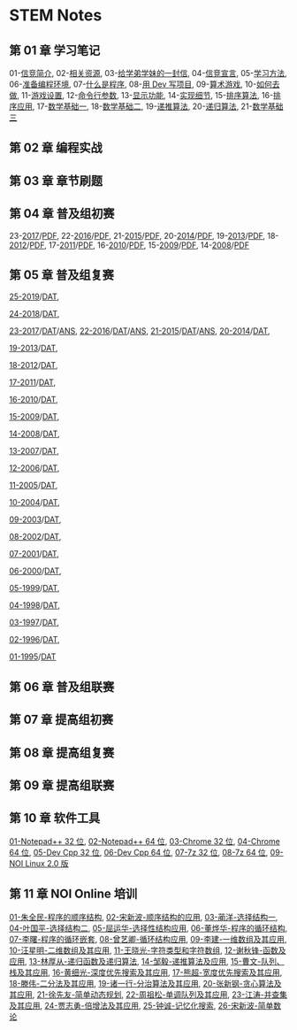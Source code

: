 # STEM Notes

## 第 01 章 学习笔记

01-[信竞简介](chapter-01-notes/00/1-intro.html),
02-[相关资源](chapter-01-notes/00/2-resource.html),
03-[给学弟学妹的一封信](chapter-01-notes/01/1-tong11.html),
04-[信竞宣言](chapter-01-notes/01/2-organ.html),
05-[学习方法](chapter-01-notes/02/1-method.html),
06-[准备编程环境](chapter-01-notes/02/2-devcpp.html),
07-[什么是程序](chapter-01-notes/03/1-program.html),
08-[用 Dev 写项目](chapter-01-notes/03/2-project.html),
09-[算术游戏](chapter-01-notes/04/1-game.html),
10-[如何去做](chapter-01-notes/04/2-core.html),
11-[游戏设置](chapter-01-notes/05/1-settings.html),
12-[命令行参数](chapter-01-notes/05/2-params.html),
13-[显示功能](chapter-01-notes/06/1-display.html),
14-[实现细节](chapter-01-notes/06/2-detail.html),
15-[排序算法](chapter-01-notes/07/1-sort.html),
16-[排序应用](chapter-01-notes/07/2-practice.html),
17-[数学基础一](chapter-01-notes/08/1-concept.html),
18-[数学基础二](chapter-01-notes/08/2-number.html),
19-[递推算法](chapter-01-notes/09/1-recurrence.html),
20-[递归算法](chapter-01-notes/09/2-recursion.html),
21-[数学基础三](chapter-01-notes/10/1-math.html)

## 第 02 章 编程实战
   

## 第 03 章 章节刷题
   
 

## 第 04 章 普及组初赛

23-[2017](chapter-04-junior-preliminary/23-C++2017-10-14.html)/[PDF](chapter-04-junior-preliminary/pdf/23-NOIP-2017-junior-C++.pdf),
22-[2016](chapter-04-junior-preliminary/22-C++2016-10-22.html)/[PDF](chapter-04-junior-preliminary/pdf/22-NOIP-2016-junior-C++.pdf),
21-[2015](chapter-04-junior-preliminary/21-C++2015-10-11.html)/[PDF](chapter-04-junior-preliminary/pdf/21-NOIP-2015-junior-C++.pdf),
20-[2014](chapter-04-junior-preliminary/20-C++2014-10-12.html)/[PDF](chapter-04-junior-preliminary/pdf/20-NOIP-2014-junior-C++.pdf),
19-[2013](chapter-04-junior-preliminary/19-C++2013-10-13.html)/[PDF](chapter-04-junior-preliminary/pdf/19-NOIP-2013-junior-C++.pdf),
18-[2012](chapter-04-junior-preliminary/18-C++2012-10-13.html)/[PDF](chapter-04-junior-preliminary/pdf/18-NOIP-2012-junior-C++.pdf),
17-[2011](chapter-04-junior-preliminary/17-C++2011-10-15.html)/[PDF](chapter-04-junior-preliminary/pdf/17-NOIP-2011-junior-C++.pdf),
16-[2010](chapter-04-junior-preliminary/16-C++2010-10-22.html)/[PDF](chapter-04-junior-preliminary/pdf/16-NOIP-2010-junior-C++.pdf),
15-[2009](chapter-04-junior-preliminary/15-C++2009-10-17.html)/[PDF](chapter-04-junior-preliminary/pdf/15-NOIP-2009-junior-C++.pdf),
14-[2008](chapter-04-junior-preliminary/14-C++2008-10-18.html)/[PDF](chapter-04-junior-preliminary/pdf/14-NOIP-2008-junior-C++.pdf)

## 第 05 章 普及组复赛
[25-2019](chapter-05-junior-repecharge/2019/junior-25-2019-C++.pdf)/[DAT](chapter-05-junior-repecharge/2019/junior-25-2019-data.zip),
<!-- /[ANS](chapter-05-junior-repecharge/2019/junior-25-2019-answer.html); -->
[24-2018](chapter-05-junior-repecharge/2018/junior-24-2018-C++.pdf)/[DAT](chapter-05-junior-repecharge/2018/junior-24-2018-data.zip),
<!-- /[ANS](chapter-05-junior-repecharge/2018/junior-24-2018-answer.html); -->
[23-2017](chapter-05-junior-repecharge/2017/junior-23-2017-C++.pdf)/[DAT](chapter-05-junior-repecharge/2017/junior-23-2017-data.zip)/[ANS](chapter-05-junior-repecharge/2017/junior-23-2017-answer.html),
[22-2016](chapter-05-junior-repecharge/2016/junior-22-2016-C++.pdf)/[DAT](chapter-05-junior-repecharge/2016/junior-22-2016-data.zip)/[ANS](chapter-05-junior-repecharge/2016/junior-22-2016-answer.html),
[21-2015](chapter-05-junior-repecharge/2015/junior-21-2015-C++.pdf)/[DAT](chapter-05-junior-repecharge/2015/junior-21-2015-data.zip)/[ANS](chapter-05-junior-repecharge/2015/junior-21-2015-answer.html),
[20-2014](chapter-05-junior-repecharge/2014/junior-20-2014-C++.pdf)/[DAT](chapter-05-junior-repecharge/2014/junior-20-2014-data.zip),
<!-- /[ANS](chapter-05-junior-repecharge/2014/junior-20-2014-answer.html); -->
[19-2013](chapter-05-junior-repecharge/2013/junior-19-2013-C++.pdf)/[DAT](chapter-05-junior-repecharge/2013/junior-19-2013-data.zip),
<!-- /[ANS](chapter-05-junior-repecharge/2013/junior-19-2013-answer.html); -->
[18-2012](chapter-05-junior-repecharge/2012/junior-18-2012-C++.pdf)/[DAT](chapter-05-junior-repecharge/2012/junior-18-2012-data.zip),
<!-- /[ANS](chapter-05-junior-repecharge/2012/junior-18-2012-answer.html); -->
[17-2011](chapter-05-junior-repecharge/2011/junior-17-2011-C++.pdf)/[DAT](chapter-05-junior-repecharge/2011/junior-17-2011-data.zip),
<!-- /[ANS](chapter-05-junior-repecharge/2011/junior-17-2011-answer.html); -->
[16-2010](chapter-05-junior-repecharge/2010/junior-16-2010-C++.pdf)/[DAT](chapter-05-junior-repecharge/2010/junior-16-2010-data.zip),
<!-- /[ANS](chapter-05-junior-repecharge/2010/junior-16-2010-answer.html); -->
[15-2009](chapter-05-junior-repecharge/2009/junior-15-2009-C++.pdf)/[DAT](chapter-05-junior-repecharge/2009/junior-15-2009-data.zip),
<!-- /[ANS](chapter-05-junior-repecharge/2009/junior-15-2009-answer.html); -->
[14-2008](chapter-05-junior-repecharge/2008/junior-14-2008-C++.pdf)/[DAT](chapter-05-junior-repecharge/2008/junior-14-2008-data.zip),
<!-- /[ANS](chapter-05-junior-repecharge/2008/junior-14-2008-answer.html); -->
[13-2007](chapter-05-junior-repecharge/2007/junior-13-2007-C++.pdf)/[DAT](chapter-05-junior-repecharge/2007/junior-13-2007-data.zip),
<!-- /[ANS](chapter-05-junior-repecharge/2007/junior-13-2007-answer.html)； -->
[12-2006](chapter-05-junior-repecharge/2006/junior-12-2006-C++.pdf)/[DAT](chapter-05-junior-repecharge/2006/junior-12-2006-data.zip),
<!-- /[ANS](chapter-05-junior-repecharge/2006/junior-12-2006-answer.html)； -->
[11-2005](chapter-05-junior-repecharge/2005/junior-11-2005-C++.pdf)/[DAT](chapter-05-junior-repecharge/2005/junior-11-2005-data.zip),
<!-- /[ANS](chapter-05-junior-repecharge/2005/junior-11-2005-answer.html)； -->
[10-2004](chapter-05-junior-repecharge/2004/junior-10-2004-C++.pdf)/[DAT](chapter-05-junior-repecharge/2004/junior-10-2004-data.zip),
<!-- /[ANS](chapter-05-junior-repecharge/2004/junior-10-2004-answer.html)； -->
[09-2003](chapter-05-junior-repecharge/2003/junior-09-2003-C++.pdf)/[DAT](chapter-05-junior-repecharge/2003/junior-09-2003-data.zip),
<!-- /[ANS](chapter-05-junior-repecharge/2003/junior-09-2003-answer.html)； -->
[08-2002](chapter-05-junior-repecharge/2002/junior-08-2002-C++.pdf)/[DAT](chapter-05-junior-repecharge/2002/junior-08-2002-data.zip),
<!-- /[ANS](chapter-05-junior-repecharge/2002/junior-08-2002-answer.html)； -->
[07-2001](chapter-05-junior-repecharge/2001/junior-07-2001-C++.pdf)/[DAT](chapter-05-junior-repecharge/2001/junior-07-2001-data.zip),
<!-- /[ANS](chapter-05-junior-repecharge/2001/junior-07-2001-answer.html)； -->
[06-2000](chapter-05-junior-repecharge/2000/junior-06-2000-C++.pdf)/[DAT](chapter-05-junior-repecharge/2000/junior-06-2000-data.zip),
<!-- /[ANS](chapter-05-junior-repecharge/2000/junior-06-2000-answer.html)； -->
[05-1999](chapter-05-junior-repecharge/1999/junior-05-1999-C++.pdf)/[DAT](chapter-05-junior-repecharge/1999/junior-05-1999-data.zip),
<!-- /[ANS](chapter-05-junior-repecharge/1999/junior-05-1999-answer.html)； -->
[04-1998](chapter-05-junior-repecharge/1998/junior-04-1998-C++.pdf)/[DAT](chapter-05-junior-repecharge/1998/junior-04-1998-data.zip),
<!-- /[ANS](chapter-05-junior-repecharge/1998/junior-04-1998-answer.html)； -->
[03-1997](chapter-05-junior-repecharge/1997/junior-03-1997-C++.pdf)/[DAT](chapter-05-junior-repecharge/1997/junior-03-1997-data.pdf),
<!-- /[ANS](chapter-05-junior-repecharge/1997/junior-03-1997-answer.html)； -->
[02-1996](chapter-05-junior-repecharge/1996/junior-02-1996-C++.pdf)/[DAT](chapter-05-junior-repecharge/1996/junior-02-1996-data.pdf),
<!-- /[ANS](chapter-05-junior-repecharge/1996/junior-02-1996-answer.html)； -->
[01-1995](chapter-05-junior-repecharge/1995/junior-01-1995-C++.pdf)/[DAT](chapter-05-junior-repecharge/1995/junior-01-1995-data.pdf)
<!-- /[ANS](chapter-05-junior-repecharge/1995/junior-01-1995-answer.html) -->

## 第 06 章 普及组联赛
   
 

## 第 07 章 提高组初赛
   
 

## 第 08 章 提高组复赛
   
  

## 第 09 章 提高组联赛
   
  

## 第 10 章  软件工具

[01-Notepad++ 32 位](chapter-10-tool/npp.8.4.4.Installer.exe),
[02-Notepad++ 64 位](chapter-10-tool/npp.8.4.4.Installer.x64.exe),
[03-Chrome 32 位](chapter-10-tool/ChromeStandaloneSetup.exe),
[04-Chrome 64 位](chapter-10-tool/ChromeStandaloneSetup64.exe),
[05-Dev Cpp 32 位](chapter-10-tool/Dev-Cpp-5.8.0-TDM-GCC-4.8.1-Portable.7z),
[06-Dev Cpp 64 位](chapter-10-tool/Dev-Cpp-5.11-TDM-GCC-x64-4.9.2-Portable.7z),
[07-7z 32 位](chapter-10-tool/7z2201.exe),
[08-7z 64 位](chatper-10-tool/7z2201-x64.exe),
[09-NOI Linux 2.0 版](https://noiresources.ccf.org.cn/ubuntu-noi-v2.0.iso)

## 第 11 章 NOI Online 培训 

[01-朱全民-程序的顺序结构](https://www.noi.cn/pxsp/2020-05-05/717287.shtml),
[02-宋新波-顺序结构的应用](https://www.noi.cn/pxsp/2020-05-05/717287.shtml),
[03-蔺洋-选择结构一](https://www.noi.cn/pxsp/2020-05-12/717292.shtml),
[04-叶国平-选择结构二](https://www.noi.cn/pxsp/2020-05-19/717293.shtml),
[05-屈运华-选择性结构应用](https://www.noi.cn/pxsp/2020-05-26/717294.shtml),
[06-董烨华-程序的循环结构](https://www.noi.cn/pxsp/2020-06-02/717295.shtml),
[07-李曙-程序的循环嵌套](https://www.noi.cn/pxsp/2020-06-09/717296.shtml),
[08-曾艺卿-循环结构应用](https://www.noi.cn/pxsp/2020-06-16/717297.shtml),
[09-李建-一维数组及其应用](https://www.noi.cn/pxsp/2020-06-23/717298.shtml),
[10-汪星明-二维数组及其应用](https://www.noi.cn/pxsp/2020-06-30/717299.shtml),
[11-王晓光-字符类型和字符数组](https://www.noi.cn/pxsp/2020-07-07/717300.shtml),
[12-谢秋锋-函数及应用](https://www.noi.cn/pxsp/2020-07-14/717301.shtml),
[13-林厚从-递归函数及递归算法](https://www.noi.cn/pxsp/2020-07-21/717302.shtml),
[14-邹毅-递推算法及应用](https://www.noi.cn/pxsp/2020-07-28/717303.shtml),
[15-曹文-队列、栈及其应用](https://www.noi.cn/pxsp/2020-08-04/717304.shtml),
[16-黄细光-深度优先搜索及其应用](https://www.noi.cn/pxsp/2020-08-11/717305.shtml),
[17-熊超-宽度优先搜索及其应用](https://www.noi.cn/pxsp/2020-08-18/717306.shtml),
[18-滕伟-二分法及其应用](https://www.noi.cn/pxsp/2020-10-27/717123.shtml),
[19-诸一行-分治算法及其应用](https://www.noi.cn/pxsp/2020-09-01/717307.shtml),
[20-张新钢-贪心算法及其应用](https://www.noi.cn/pxsp/2020-09-08/717308.shtml),
[21-徐先友-简单动态规划](https://www.noi.cn/pxsp/2020-09-15/717309.shtml),
[22-周祖松-单调队列及其应用](https://www.noi.cn/pxsp/2020-09-22/717311.shtml),
[23-江涛-并查集及其应用](https://www.noi.cn/pxsp/2020-09-29/717312.shtml),
[24-贾志勇-倍增法及其应用](https://www.noi.cn/pxsp/2020-10-06/717313.shtml),
[25-钟诚-记忆化搜索](https://www.noi.cn/pxsp/2020-10-13/717314.shtml),
[26-宋新波-简单数论](https://www.noi.cn/pxsp/2020-10-20/717315.shtml)
